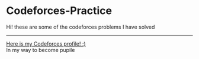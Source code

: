 # Codeforces-Practice
Hi!
these are some of the codeforces problems I have solved
<hr>
<a href="https://codeforces.com/profile/Mike...">Here is my Codeforces profile! :)</a> 
<br>
In my way to become pupile

